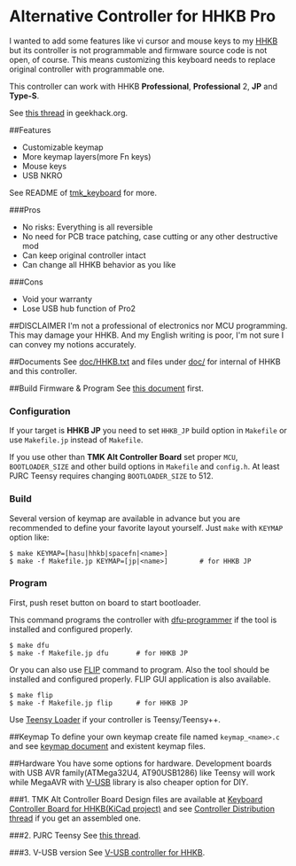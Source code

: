 Alternative Controller for HHKB Pro
===================================
I wanted to add some features like vi cursor and mouse keys to my [HHKB][HHKB] but its controller is not programmable and firmware source code is not open, of course. This means customizing this keyboard needs to replace original controller with programmable one.

This controller can work with HHKB **Professional**, **Professional** 2, **JP** and **Type-S**.

See [this thread][AltController] in geekhack.org.

[HHKB]: http://www.pfu.fujitsu.com/hhkeyboard/
[AltController]: http://geekhack.org/index.php?topic=12047.0


##Features
* Customizable keymap
* More keymap layers(more Fn keys)
* Mouse keys
* USB NKRO

See README of [tmk_keyboard] for more.

[tmk_keyboard]: http://github.com/tmk/tmk_keyboard
 
###Pros
* No risks: Everything is all reversible
* No need for PCB trace patching, case cutting or any other destructive mod
* Can keep original controller intact
* Can change all HHKB behavior as you like

###Cons
* Void your warranty
* Lose USB hub function of Pro2

##DISCLAIMER
I'm not a professional of electronics nor MCU programming. This may damage your HHKB.
And my English writing is poor, I'm not sure I can convey my notions accurately.


##Documents
See [doc/HHKB.txt](doc/HHKB.txt) and files under [doc/](doc/) for internal of HHKB and this controller.


##Build Firmware & Program
See [this document](../../doc/build.md) first.

### Configuration
If your target is **HHKB JP** you need to set `HHKB_JP` build option in `Makefile` or use `Makefile.jp` instead of `Makefile`.

If you use other than **TMK Alt Controller Board** set proper `MCU`, `BOOTLOADER_SIZE` and other build options in `Makefile` and `config.h`. At least PJRC Teensy requires changing `BOOTLOADER_SIZE` to 512.

### Build 
Several version of keymap are available in advance but you are recommended to define your favorite layout yourself. Just `make` with `KEYMAP` option like:

    $ make KEYMAP=[hasu|hhkb|spacefn|<name>]
    $ make -f Makefile.jp KEYMAP=[jp|<name>]        # for HHKB JP


### Program
First, push reset button on board to start bootloader.

This command programs the controller with [dfu-programmer] if the tool is installed and configured properly.

    $ make dfu
    $ make -f Makefile.jp dfu       # for HHKB JP

Or you can also use [FLIP] command to program. Also the tool should be installed and configured properly. FLIP GUI application is also available.

    $ make flip
    $ make -f Makefile.jp flip      # for HHKB JP

Use [Teensy Loader] if your controller is Teensy/Teensy++.


##Keymap
To define your own keymap create file named `keymap_<name>.c` and see [keymap document](../../doc/keymap.md) and existent keymap files.


##Hardware
You have some options for hardware. Development boards with USB AVR family(ATMega32U4, AT90USB1286) like Teensy will work while MegaAVR with [V-USB] library is also cheaper option for DIY.

###1. TMK Alt Controller Board
Design files are available at [Keyboard Controller Board for HHKB(KiCad project)](https://github.com/tmk/HHKB_controller) and see [Controller Distribution thread](http://geekhack.org/index.php?topic=56494.0) if you get an assembled one.


###2. PJRC Teensy
See [this thread](http://geekhack.org/index.php?topic=57008.0).


###3. V-USB version
See [V-USB controller for HHKB](doc/V-USB.md).


[LUFA]: http://www.fourwalledcubicle.com/LUFA.php
[PJRC]: http://www.pjrc.com/teensy/usb_keyboard.html
[dfu-programmer]: http://dfu-programmer.sourceforge.net/
[FLIP]: http://www.atmel.com/tools/FLIP.aspx
[Teensy Loader]: http://www.pjrc.com/teensy/loader.html
[V-USB]: http://www.obdev.at/products/vusb/index.html
